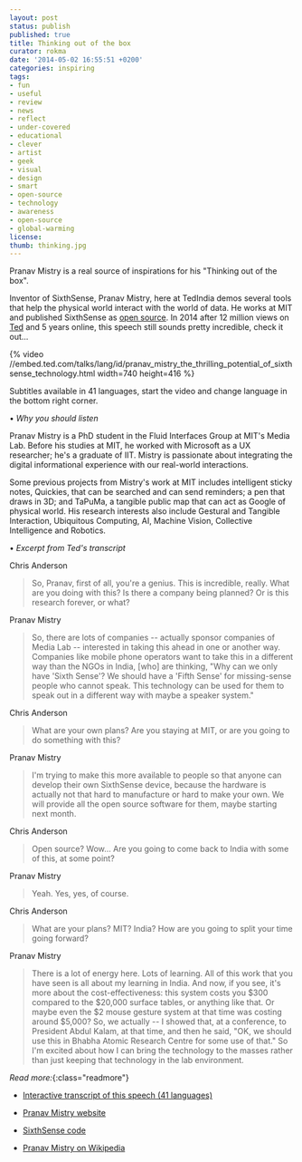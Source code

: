 ```yaml
---
layout: post
status: publish
published: true
title: Thinking out of the box
curator: rokma
date: '2014-05-02 16:55:51 +0200'
categories: inspiring
tags:
- fun
- useful
- review
- news
- reflect
- under-covered
- educational
- clever
- artist
- geek
- visual
- design
- smart
- open-source
- technology
- awareness
- open-source
- global-warming
license:
thumb: thinking.jpg
---
```


Pranav Mistry is a real source of inspirations for his "Thinking out of the box".

Inventor of SixthSense, Pranav Mistry, here at TedIndia demos several tools that help the physical world interact with the world of data. He works at MIT and published SixthSense as <a target="_blank" title="open source code sixthsense" href="https://code.google.com/p/sixthsense/">open source</a>. In 2014 after 12 million views on <a target="_blank" title="TED Ideas worth spreading" href="http://www.ted.com">Ted</a> and 5 years online, this speech still sounds pretty incredible, check it out...


{% video //embed.ted.com/talks/lang/id/pranav_mistry_the_thrilling_potential_of_sixthsense_technology.html width=740 height=416 %}

Subtitles available in 41 languages, start the video and change language in the bottom right corner.


• _Why you should listen_

Pranav Mistry is a PhD student in the Fluid Interfaces Group at MIT's Media Lab. Before his studies at MIT, he worked with Microsoft as a UX researcher; he's a graduate of IIT. Mistry is passionate about integrating the digital informational experience with our real-world interactions.

Some previous projects from Mistry's work at MIT includes intelligent sticky notes, Quickies, that can be searched and can send reminders; a pen that draws in 3D; and TaPuMa, a tangible public map that can act as Google of physical world. His research interests also include Gestural and Tangible Interaction, Ubiquitous Computing, AI, Machine Vision, Collective Intelligence and Robotics.

• _Excerpt from Ted's transcript_

Chris Anderson

<blockquote> So, Pranav, first of all, you're a genius. This is incredible, really. What are you doing with this? Is there a company being planned? Or is this research forever, or what?</blockquote>

Pranav Mistry

<blockquote> So, there are lots of companies -- actually sponsor companies of Media Lab -- interested in taking this ahead in one or another way. Companies like mobile phone operators want to take this in a different way than the NGOs in India, [who] are thinking, "Why can we only have 'Sixth Sense'? We should have a 'Fifth Sense' for missing-sense people who cannot speak. This technology can be used for them to speak out in a different way with maybe a speaker system."</blockquote>

Chris Anderson  

<blockquote> What are your own plans? Are you staying at MIT, or are you going to do something with this?</blockquote>

Pranav Mistry  

<blockquote> I'm trying to make this more available to people so that anyone can develop their own SixthSense device, because the hardware is actually not that hard to manufacture or hard to make your own. We will provide all the open source software for them, maybe starting next month.</blockquote>

Chris Anderson

<blockquote> Open source? Wow... Are you going to come back to India with some of this, at some point?</blockquote>

Pranav Mistry  

<blockquote> Yeah. Yes, yes, of course.</blockquote>

Chris Anderson

<blockquote> What are your plans? MIT? India? How are you going to split your time going forward?</blockquote>

Pranav Mistry

<blockquote>  There is a lot of energy here. Lots of learning. All of this work that you have seen is all about my learning in India. And now, if you see, it's more about the cost-effectiveness: this system costs you $300 compared to the $20,000 surface tables, or anything like that. Or maybe even the $2 mouse gesture system at that time was costing around $5,000? So, we actually -- I showed that, at a conference, to President Abdul Kalam, at that time, and then he said, "OK, we should use this in Bhabha Atomic Research Centre for some use of that." So I'm excited about how I can bring the technology to the masses rather than just keeping that technology in the lab environment.</blockquote>



_Read more:_{:class="readmore"}

- <a title="multi language transcript of this speech on ted.com" href="http://www.ted.com/talks/pranav_mistry_the_thrilling_potential_of_sixthsense_technology/transcript" target="_blank">Interactive transcript of this speech (41 languages)</a>

- <a title="pranav mistry website" href="http://www.pranavmistry.com/" target="_blank">Pranav Mistry website</a>

- <a title="code sixthsense" href="https://code.google.com/p/sixthsense/" target="_blank">SixthSense code</a>

- <a title="read more on Pranav Mistry " href="http://en.wikipedia.org/wiki/Pranav_Mistry" target="_blank">Pranav Mistry on Wikipedia</a>
